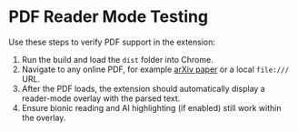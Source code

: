 # PDF Reader Mode Testing

Use these steps to verify PDF support in the extension:

1. Run the build and load the `dist` folder into Chrome.
2. Navigate to any online PDF, for example [arXiv paper](https://arxiv.org/pdf/2106.14834.pdf) or a local `file:///` URL.
3. After the PDF loads, the extension should automatically display a reader-mode overlay with the parsed text.
4. Ensure bionic reading and AI highlighting (if enabled) still work within the overlay.
